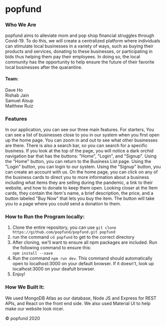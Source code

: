 # popfund

### Who We Are
popfund aims to alleviate mom and pop shop financial struggles through Covid-19. To do this, we will create a centralized platform where individuals can stimulate local businesses in a variety of ways, such as buying their products and services, donating to these businesses, or participating in bids thus helping them pay their employees. In doing so, the local community has the opportunity to help ensure the future of their favorite local businesses after the quarantine.

#### Team:
Dave Ho  
Rishab Jain  
Samuel Alsup  
Matthew Ruiz  

### Features
In our application, you can see our three main features. For starters, You can see a list of businesses close to you in our system when you first open up the home page. You can zoom in and out to see what other businesses are there. There is also a search bar, so you can search for a specific business. If you look at the top of the page, you will notice a dark orchid navigation bar that has the buttons: "Home", "Login", and "Signup". Using the "Home" button, you can return to the Business List page. Using the "Login" button, you can login to our system. Using the "Signup" button, you can create an account with us. On the home page, you can click on any of the business cards to direct you to more information about a business including what items they are selling during the pandemic, a link to their website, and how to donate to keep them open. Looking closer at the Item cards, they contain the item's name, a brief description, the price, and a button labeled "Buy Now" that lets you buy the item. The button will take you to a page where you could send a donation to them. 

### How to Run the Program locally:
1) Clone the entire repository, you can use ```git clone https://github.com/popfund/popfund.git popfund```
2) run the command ```cd popfund``` to get to the correct directory
3) After cloning, we'll want to ensure all npm packages are included. Run the following command to ensure this:  
```npm install --save```  
4) Run the command ```npm run dev```. This command should automatically open to localhost:3000 on your default browser. If it doesn't, look up localhost:3000 on your deafult browser.
5) Enjoy!

### How We Built It:
We used MongoDB Atlas as our database, Node JS and Express for REST APIs, and React on the front end side. We also used Material UI to help make our website look nicer.

&copy; popfund 2020
